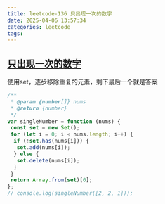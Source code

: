 ```yaml
---
title: leetcode-136 只出现一次的数字
date: 2025-04-06 13:57:34
categories: leetcode
tags:
---
```

## [只出现一次的数字](https://leetcode.cn/problems/single-number/description/)

使用set，逐步移除重复的元素，剩下最后一个就是答案

```js
/**
 * @param {number[]} nums
 * @return {number}
 */
var singleNumber = function (nums) {
 const set = new Set();
 for (let i = 0; i < nums.length; i++) {
  if (!set.has(nums[i])) {
   set.add(nums[i]);
  } else {
   set.delete(nums[i]);
  }
 }
 return Array.from(set)[0];
};
// console.log(singleNumber([2, 2, 1]));

```
